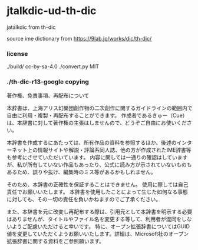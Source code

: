 # jtalkdic-ud-th-dic
jatalkdic from th-dic

source ime dictionary from
https://9lab.jp/works/dic/th-dic/

### license
./build/ cc-by-sa-4.0
./convert.py MIT

### ./th-dic-r13-google copying
著作権、免責事項、再配布について

本辞書は、上海アリス幻樂団創作物の二次創作に関するガイドラインの範囲内で自由に利用・複製・再配布することができます。
作成者であるきゅー（Cue）は、本辞書に対して著作権の主張はしませんので、どうぞご自由にお使いください。

本辞書を作成するにあたっては、所有作品の資料を参照するほか、後述のインターネット上の情報サイトや解説・評論系同人誌、他の方が作成されたIME辞書等も参考にさせていただいています。
内容に関しては一通りの確認はしていますが、私が所有していない作品もあったり、公式に読み方が示されていないものもあるため、誤りや抜け、編集時のミス等があるかもしれません。

そのため、本辞書の正確性を保証することはできません。
使用に際しては自己責任でお願いいたします。
本辞書を使用したことによって生じた如何なる事態に対しても、その一切の責任を負いかねますのでご了承ください。

また、本辞書を元に改変し再配布する際は、引用元として本辞書を明示する必要はありませんが、タイトルやファイル名を変更する等して、利用者が混同をしないようご配慮いただけると幸いです。
特に、オープン拡張辞書についてはGUID値を変更していただくようお願いいたします。詳細は、Microsoft社のオープン拡張辞書に関する資料をご参照願います。